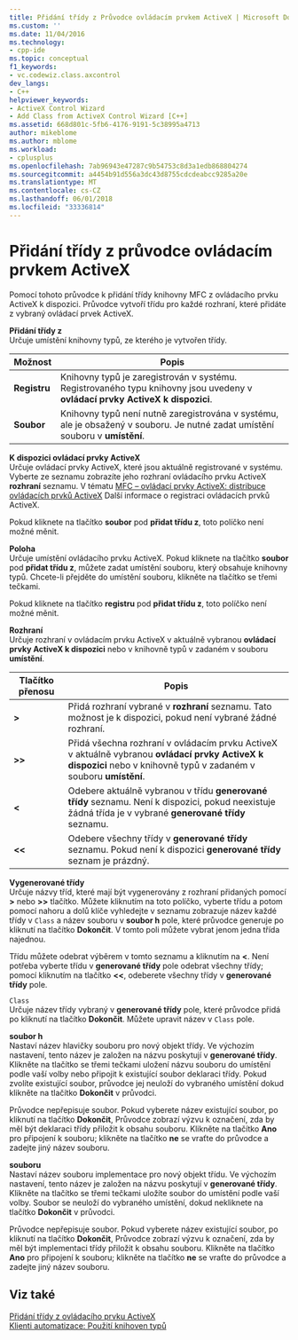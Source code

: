 ```yaml
---
title: Přidání třídy z Průvodce ovládacím prvkem ActiveX | Microsoft Docs
ms.custom: ''
ms.date: 11/04/2016
ms.technology:
- cpp-ide
ms.topic: conceptual
f1_keywords:
- vc.codewiz.class.axcontrol
dev_langs:
- C++
helpviewer_keywords:
- ActiveX Control Wizard
- Add Class from ActiveX Control Wizard [C++]
ms.assetid: 668d801c-5fb6-4176-9191-5c38995a4713
author: mikeblome
ms.author: mblome
ms.workload:
- cplusplus
ms.openlocfilehash: 7ab96943e47287c9b54753c8d3a1edb868804274
ms.sourcegitcommit: a4454b91d556a3dc43d8755cdcdeabcc9285a20e
ms.translationtype: MT
ms.contentlocale: cs-CZ
ms.lasthandoff: 06/01/2018
ms.locfileid: "33336814"
---
```

# <a name="add-class-from-activex-control-wizard"></a>Přidání třídy z průvodce ovládacím prvkem ActiveX
Pomocí tohoto průvodce k přidání třídy knihovny MFC z ovládacího prvku ActiveX k dispozici. Průvodce vytvoří třídu pro každé rozhraní, které přidáte z vybraný ovládací prvek ActiveX.  
  
 **Přidání třídy z**  
 Určuje umístění knihovny typů, ze kterého je vytvořen třídy.  
  
|Možnost|Popis|  
|------------|-----------------|  
|**Registru**|Knihovny typů je zaregistrován v systému. Registrovaného typu knihovny jsou uvedeny v **ovládací prvky ActiveX k dispozici**.|  
|**Soubor**|Knihovny typů není nutně zaregistrována v systému, ale je obsažený v souboru. Je nutné zadat umístění souboru v **umístění**.|  
  
 **K dispozici ovládací prvky ActiveX**  
 Určuje ovládací prvky ActiveX, které jsou aktuálně registrované v systému. Vyberte ze seznamu zobrazíte jeho rozhraní ovládacího prvku ActiveX **rozhraní** seznamu. V tématu [MFC – ovládací prvky ActiveX: distribuce ovládacích prvků ActiveX](../mfc/mfc-activex-controls-distributing-activex-controls.md) Další informace o registraci ovládacích prvků ActiveX.  
  
 Pokud kliknete na tlačítko **soubor** pod **přidat třídu z**, toto políčko není možné měnit.  
  
 **Poloha**  
 Určuje umístění ovládacího prvku ActiveX. Pokud kliknete na tlačítko **soubor** pod **přidat třídu z**, můžete zadat umístění souboru, který obsahuje knihovny typů. Chcete-li přejděte do umístění souboru, klikněte na tlačítko se třemi tečkami.  
  
 Pokud kliknete na tlačítko **registru** pod **přidat třídu z**, toto políčko není možné měnit.  
  
 **Rozhraní**  
 Určuje rozhraní v ovládacím prvku ActiveX v aktuálně vybranou **ovládací prvky ActiveX k dispozici** nebo v knihovně typů v zadaném v souboru **umístění**.  
  
|Tlačítko přenosu|Popis|  
|---------------------|-----------------|  
|**>**|Přidá rozhraní vybrané v **rozhraní** seznamu. Tato možnost je k dispozici, pokud není vybrané žádné rozhraní.|  
|**>>**|Přidá všechna rozhraní v ovládacím prvku ActiveX v aktuálně vybranou **ovládací prvky ActiveX k dispozici** nebo v knihovně typů v zadaném v souboru **umístění**.|  
|**<**|Odebere aktuálně vybranou v třídu **generované třídy** seznamu. Není k dispozici, pokud neexistuje žádná třída je v vybrané **generované třídy** seznamu.|  
|**<\<**|Odebere všechny třídy v **generované třídy** seznamu. Pokud není k dispozici **generované třídy** seznam je prázdný.|  
  
 **Vygenerované třídy**  
 Určuje názvy tříd, které mají být vygenerovány z rozhraní přidaných pomocí **>** nebo **>>** tlačítko. Můžete kliknutím na toto políčko, vyberte třídu a potom pomocí nahoru a dolů klíče vyhledejte v seznamu zobrazuje název každé třídy v `Class` a název souboru v **soubor h** pole, které průvodce generuje po kliknutí na tlačítko  **Dokončit**. V tomto poli můžete vybrat jenom jedna třída najednou.  
  
 Třídu můžete odebrat výběrem v tomto seznamu a kliknutím na **<**. Není potřeba vyberte třídu v **generované třídy** pole odebrat všechny třídy; pomocí kliknutím na tlačítko **<<**, odeberete všechny třídy v **generované třídy** pole.  
  
 `Class`  
 Určuje název třídy vybraný v **generované třídy** pole, které průvodce přidá po kliknutí na tlačítko **Dokončit**. Můžete upravit název v `Class` pole.  
  
 **soubor h**  
 Nastaví název hlavičky souboru pro nový objekt třídy. Ve výchozím nastavení, tento název je založen na názvu poskytují v **generované třídy**. Klikněte na tlačítko se třemi tečkami uložení názvu souboru do umístění podle vaší volby nebo připojit k existující soubor deklaraci třídy. Pokud zvolíte existující soubor, průvodce jej neuloží do vybraného umístění dokud klikněte na tlačítko **Dokončit** v průvodci.  
  
 Průvodce nepřepisuje soubor. Pokud vyberete název existující soubor, po kliknutí na tlačítko **Dokončit**, Průvodce zobrazí výzvu k označení, zda by měl být deklaraci třídy přiložit k obsahu souboru. Klikněte na tlačítko **Ano** pro připojení k souboru; klikněte na tlačítko **ne** se vraťte do průvodce a zadejte jiný název souboru.  
  
 **souboru**  
 Nastaví název souboru implementace pro nový objekt třídu. Ve výchozím nastavení, tento název je založen na názvu poskytují v **generované třídy**. Klikněte na tlačítko se třemi tečkami uložíte soubor do umístění podle vaší volby. Soubor se neuloží do vybraného umístění, dokud nekliknete na tlačítko **Dokončit** v průvodci.  
  
 Průvodce nepřepisuje soubor. Pokud vyberete název existující soubor, po kliknutí na tlačítko **Dokončit**, Průvodce zobrazí výzvu k označení, zda by měl být implementaci třídy přiložit k obsahu souboru. Klikněte na tlačítko **Ano** pro připojení k souboru; klikněte na tlačítko **ne** se vraťte do průvodce a zadejte jiný název souboru.  
  
## <a name="see-also"></a>Viz také  
 [Přidání třídy z ovládacího prvku ActiveX](../ide/adding-a-class-from-an-activex-control-visual-cpp.md)   
 [Klienti automatizace: Použití knihoven typů](../mfc/automation-clients-using-type-libraries.md)